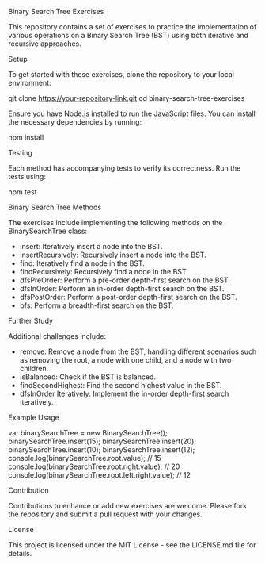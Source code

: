 
Binary Search Tree Exercises

This repository contains a set of exercises to practice the implementation of various operations on a Binary Search Tree (BST) using both iterative and recursive approaches.

Setup

To get started with these exercises, clone the repository to your local environment:

git clone https://your-repository-link.git
cd binary-search-tree-exercises

Ensure you have Node.js installed to run the JavaScript files. You can install the necessary dependencies by running:

npm install

Testing

Each method has accompanying tests to verify its correctness. Run the tests using:

npm test

Binary Search Tree Methods

The exercises include implementing the following methods on the BinarySearchTree class:

- insert: Iteratively insert a node into the BST.
- insertRecursively: Recursively insert a node into the BST.
- find: Iteratively find a node in the BST.
- findRecursively: Recursively find a node in the BST.
- dfsPreOrder: Perform a pre-order depth-first search on the BST.
- dfsInOrder: Perform an in-order depth-first search on the BST.
- dfsPostOrder: Perform a post-order depth-first search on the BST.
- bfs: Perform a breadth-first search on the BST.

Further Study

Additional challenges include:

- remove: Remove a node from the BST, handling different scenarios such as removing the root, a node with one child, and a node with two children.
- isBalanced: Check if the BST is balanced.
- findSecondHighest: Find the second highest value in the BST.
- dfsInOrder Iteratively: Implement the in-order depth-first search iteratively.

Example Usage

var binarySearchTree = new BinarySearchTree();
binarySearchTree.insert(15);
binarySearchTree.insert(20);
binarySearchTree.insert(10);
binarySearchTree.insert(12);
console.log(binarySearchTree.root.value); // 15
console.log(binarySearchTree.root.right.value); // 20
console.log(binarySearchTree.root.left.right.value); // 12

Contribution

Contributions to enhance or add new exercises are welcome. Please fork the repository and submit a pull request with your changes.

License

This project is licensed under the MIT License - see the LICENSE.md file for details.